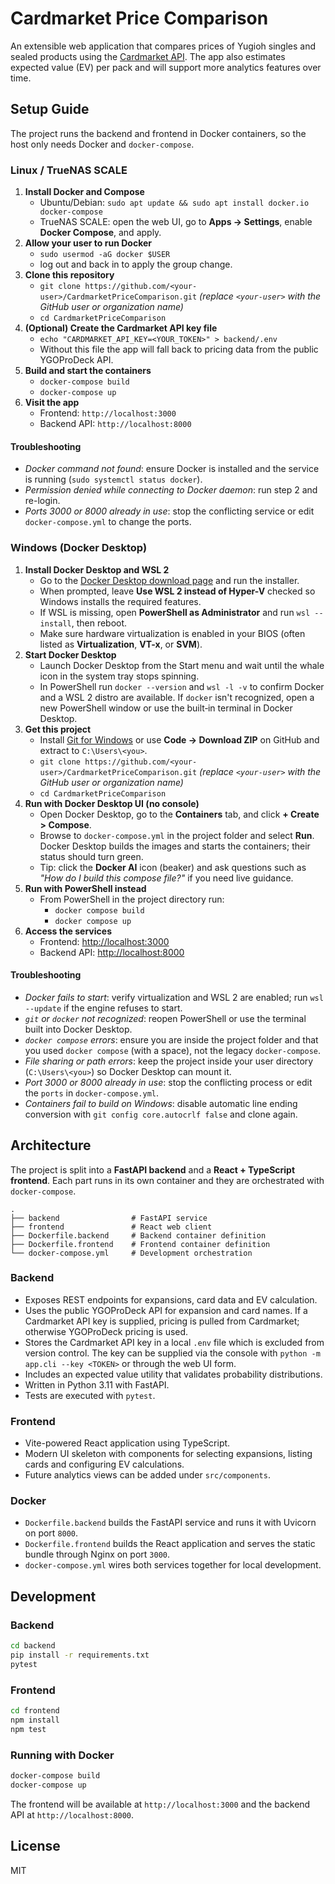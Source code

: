 # Cardmarket Price Comparison

An extensible web application that compares prices of Yugioh singles and sealed products using the [Cardmarket API](https://api.cardmarket.com/). The app also estimates expected value (EV) per pack and will support more analytics features over time.

## Setup Guide

The project runs the backend and frontend in Docker containers, so the host only needs Docker and `docker-compose`.

### Linux / TrueNAS SCALE

1. **Install Docker and Compose**
   - Ubuntu/Debian: `sudo apt update && sudo apt install docker.io docker-compose`
   - TrueNAS SCALE: open the web UI, go to **Apps → Settings**, enable **Docker Compose**, and apply.
2. **Allow your user to run Docker**
   - `sudo usermod -aG docker $USER`
   - log out and back in to apply the group change.
3. **Clone this repository**
   - `git clone https://github.com/<your-user>/CardmarketPriceComparison.git` *(replace `<your-user>` with the GitHub user or organization name)*
   - `cd CardmarketPriceComparison`
4. **(Optional) Create the Cardmarket API key file**
   - `echo "CARDMARKET_API_KEY=<YOUR_TOKEN>" > backend/.env`
   - Without this file the app will fall back to pricing data from the public YGOProDeck API.
5. **Build and start the containers**
   - `docker-compose build`
   - `docker-compose up`
6. **Visit the app**
   - Frontend: `http://localhost:3000`
   - Backend API: `http://localhost:8000`

#### Troubleshooting
- *Docker command not found*: ensure Docker is installed and the service is running (`sudo systemctl status docker`).
- *Permission denied while connecting to Docker daemon*: run step 2 and re-login.
- *Ports 3000 or 8000 already in use*: stop the conflicting service or edit `docker-compose.yml` to change the ports.

### Windows (Docker Desktop)

1. **Install Docker Desktop and WSL 2**
   - Go to the [Docker Desktop download page](https://www.docker.com/products/docker-desktop) and run the installer.
   - When prompted, leave **Use WSL 2 instead of Hyper-V** checked so Windows installs the required features.
   - If WSL is missing, open **PowerShell as Administrator** and run `wsl --install`, then reboot.
   - Make sure hardware virtualization is enabled in your BIOS (often listed as **Virtualization**, **VT-x**, or **SVM**).
2. **Start Docker Desktop**
   - Launch Docker Desktop from the Start menu and wait until the whale icon in the system tray stops spinning.
   - In PowerShell run `docker --version` and `wsl -l -v` to confirm Docker and a WSL 2 distro are available. If `docker` isn't recognized, open a new PowerShell window or use the built‑in terminal in Docker Desktop.
3. **Get this project**
   - Install [Git for Windows](https://git-scm.com/download/win) or use **Code → Download ZIP** on GitHub and extract to `C:\Users\<you>`.
   - `git clone https://github.com/<your-user>/CardmarketPriceComparison.git` *(replace `<your-user>` with the GitHub user or organization name)*
   - `cd CardmarketPriceComparison`
4. **Run with Docker Desktop UI (no console)**
   - Open Docker Desktop, go to the **Containers** tab, and click **+ Create > Compose**.
   - Browse to `docker-compose.yml` in the project folder and select **Run**. Docker Desktop builds the images and starts the containers; their status should turn green.
   - Tip: click the **Docker AI** icon (beaker) and ask questions such as *"How do I build this compose file?"* if you need live guidance.
5. **Run with PowerShell instead**
   - From PowerShell in the project directory run:
     - `docker compose build`
     - `docker compose up`
6. **Access the services**
   - Frontend: <http://localhost:3000>
   - Backend API: <http://localhost:8000>

#### Troubleshooting
- *Docker fails to start*: verify virtualization and WSL 2 are enabled; run `wsl --update` if the engine refuses to start.
- *`git` or `docker` not recognized*: reopen PowerShell or use the terminal built into Docker Desktop.
- *`docker compose` errors*: ensure you are inside the project folder and that you used `docker compose` (with a space), not the legacy `docker-compose`.
- *File sharing or path errors*: keep the project inside your user directory (`C:\Users\<you>`) so Docker Desktop can mount it.
- *Port 3000 or 8000 already in use*: stop the conflicting process or edit the `ports` in `docker-compose.yml`.
- *Containers fail to build on Windows*: disable automatic line ending conversion with `git config core.autocrlf false` and clone again.


## Architecture

The project is split into a **FastAPI backend** and a **React + TypeScript frontend**. Each part runs in its own container and they are orchestrated with `docker-compose`.

```
.
├── backend                # FastAPI service
├── frontend               # React web client
├── Dockerfile.backend     # Backend container definition
├── Dockerfile.frontend    # Frontend container definition
└── docker-compose.yml     # Development orchestration
```

### Backend
- Exposes REST endpoints for expansions, card data and EV calculation.
- Uses the public YGOProDeck API for expansion and card names. If a
  Cardmarket API key is supplied, pricing is pulled from Cardmarket;
  otherwise YGOProDeck pricing is used.
- Stores the Cardmarket API key in a local `.env` file which is excluded from
  version control. The key can be supplied via the console with
  `python -m app.cli --key <TOKEN>` or through the web UI form.
- Includes an expected value utility that validates probability distributions.
- Written in Python 3.11 with FastAPI.
- Tests are executed with `pytest`.

### Frontend
- Vite-powered React application using TypeScript.
- Modern UI skeleton with components for selecting expansions, listing cards and configuring EV calculations.
- Future analytics views can be added under `src/components`.

### Docker
- `Dockerfile.backend` builds the FastAPI service and runs it with Uvicorn on port `8000`.
- `Dockerfile.frontend` builds the React application and serves the static bundle through Nginx on port `3000`.
- `docker-compose.yml` wires both services together for local development.

## Development

### Backend
```bash
cd backend
pip install -r requirements.txt
pytest
```

### Frontend
```bash
cd frontend
npm install
npm test
```

### Running with Docker
```bash
docker-compose build
docker-compose up
```

The frontend will be available at `http://localhost:3000` and the backend API at `http://localhost:8000`.

## License

MIT
